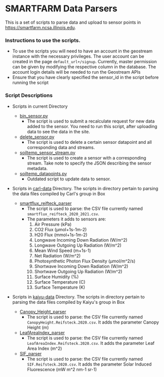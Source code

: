 # SMARTFARM Data Parsers

This is a set of scripts to parse data and upload to sensor points in https://smartfarm.ncsa.illinois.edu. 

### Instructions to use the scripts.

* To use the scripts you will need to have an account in the geostream instance with the necessary privileges. 
  The user account can be created in the page `default_url+/signup`. Currently, master permission can be given by 
  modifying the respective column in the database. The account login details will be needed to run the Geostream APIs
* Ensure that you have clearly specified the sensor_id in the script before running the script

### Script Descriptions

* Scripts in current Directory
  * [bin_sensor.py](bin_sensor.py)
    * The script is used to submit a recalculate request for new data added to the sensor. You need to run this script,
     after uploading data to see the data in the site. 
  * [delete_sensor.py](delete_sensor.py)
    * The script is used to delete a certain sensor datapoint and all corresponding data and streams.
  * [soiltemp_sensor_stream.py](soiltemp_sensor_stream.py)
    * The script is used to create a sensor with a corresponding stream. Take note to specify the JSON describing the sensor metadata.
  * [soiltemp_datapoints.py](soiltemp_datapoints.py)
    * Outdated script to update data to sensor. 


* Scripts in [carl-data](carl-data) Directory. The scripts in directory pertain to parsing the data files compiled by Carl's group 
 in Box
  * [smartflux_reifteck_parser](carl-data/smartflux_reifteck_parser.py)
    * The script is used to parse: the CSV file currently named `smartflux_reifteck_2020_2021.csv`.
    * The parameters it adds to sensors are:
      1) Air Pressure (kPa)
      2) CO2 Flux (µmol+1s-1m-2)
      3) H20 Flux (mmol+1s-1m-2)
      4) Longwave Incoming Down Radiation (W/m^2)
      5) Longwave Outgoing Up Radiation (W/m^2)
      6) Mean Wind Speed (m+1s-1)
      7) Net Radiation (W/m^2)
      8) Photosynthetic Photon Flux Density (µmol/m^2/s)
      9) Shortwave Incoming Down Radiation (W/m^2)
      10) Shortwave Outgoing Up Radiation (W/m^2)
      11) Surface Humidity (%)
      12) Surface Temperature (C)
      13) Surface Temperature (K)


* Scripts in [kaiyu-data](kaiyu-data) Directory. The scripts in directory pertain to parsing the data files compiled by Kaiyu's group 
 in Box
  * [Canopy_Height_parser](kaiyu-data/Canopy_Height_parser.py)
    * The script is used to parse: the CSV file currently named `CanopyHeight.Reifsteck.2020.csv`. It adds the parameter Canopy Height (m)
  * [LeafAreaIndex_parser](kaiyu-data/Leaf_Area_Index_parser.py)
    * The script is used to parse: the CSV file currently named `LeafAreaIndex.Reifsteck.2020.csv`. It adds the parameter Leaf Area Index (m^2)
  * [SIF_parser](kaiyu-data/SIF_parser.py)
    * The script is used to parse: the CSV file currently named `SIF.Reifsteck.2020.csv`. It adds the parameter Solar Induced Fluorescence (mW m^2 nm-1 sr-1)
